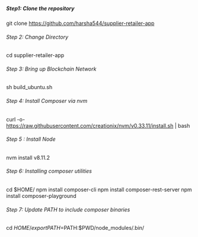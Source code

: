 ##### Step1: Clone the repository
git clone https://github.com/harsha544/supplier-retailer-app

###### Step 2: Change Directory
cd supplier-retailer-app

###### Step 3: Bring up Blockchain Network
sh build_ubuntu.sh

###### Step 4: Install Composer via nvm
curl -o- https://raw.githubusercontent.com/creationix/nvm/v0.33.11/install.sh | bash

###### Step 5 : Install Node
nvm install v8.11.2

###### Step 6: Installing composer utilities
cd $HOME/
npm install composer-cli
npm install composer-rest-server
npm install composer-playground

###### Step 7: Update PATH to include composer binaries
cd $HOME/
export PATH=$PATH:$PWD/node_modules/.bin/
